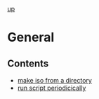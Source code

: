 [up](../README.md)

# General

## Contents

* [make iso from a directory](./make-iso-from-dir.md)
* [run script periodicically](./run-periodic-script.md)
